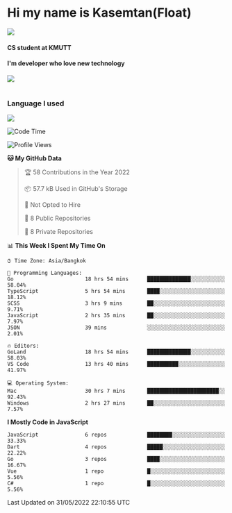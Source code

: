 # Hi my name is Kasemtan(Float)
![](https://64.media.tumblr.com/9c2a8f831efe8da556ffbf89cebb52c9/b86c1ab833a37e32-93/s1280x1920/d000dc22f75df64be2bc150f5fa69c4f6df6bb07.gifv)
#### CS student at KMUTT
#### I'm developer who love new technology
[![](https://github-readme-stats.vercel.app/api?username=FloatKasemtan&show_icons=true&theme=nightowl)]()
#
### Language I used
[![](https://github-readme-stats.vercel.app/api/top-langs/?username=FloatKasemtan&layout=compact&theme=nightowl)]()
<!--START_SECTION:waka-->
![Code Time](http://img.shields.io/badge/Code%20Time-409%20hrs%2015%20mins-blue)

![Profile Views](http://img.shields.io/badge/Profile%20Views-7-blue)

**🐱 My GitHub Data** 

> 🏆 58 Contributions in the Year 2022
 > 
> 📦 57.7 kB Used in GitHub's Storage 
 > 
> 🚫 Not Opted to Hire
 > 
> 📜 8 Public Repositories 
 > 
> 🔑 8 Private Repositories  
 > 
📊 **This Week I Spent My Time On** 

```text
⌚︎ Time Zone: Asia/Bangkok

💬 Programming Languages: 
Go                       18 hrs 54 mins      ██████████████░░░░░░░░░░░   58.04% 
TypeScript               5 hrs 54 mins       ████░░░░░░░░░░░░░░░░░░░░░   18.12% 
SCSS                     3 hrs 9 mins        ██░░░░░░░░░░░░░░░░░░░░░░░   9.71% 
JavaScript               2 hrs 35 mins       ██░░░░░░░░░░░░░░░░░░░░░░░   7.97% 
JSON                     39 mins             ░░░░░░░░░░░░░░░░░░░░░░░░░   2.01%

🔥 Editors: 
GoLand                   18 hrs 54 mins      ██████████████░░░░░░░░░░░   58.03% 
VS Code                  13 hrs 40 mins      ██████████░░░░░░░░░░░░░░░   41.97%

💻 Operating System: 
Mac                      30 hrs 7 mins       ███████████████████████░░   92.43% 
Windows                  2 hrs 27 mins       ██░░░░░░░░░░░░░░░░░░░░░░░   7.57%

```

**I Mostly Code in JavaScript** 

```text
JavaScript               6 repos             ████████░░░░░░░░░░░░░░░░░   33.33% 
Dart                     4 repos             █████░░░░░░░░░░░░░░░░░░░░   22.22% 
Go                       3 repos             ████░░░░░░░░░░░░░░░░░░░░░   16.67% 
Vue                      1 repo              █░░░░░░░░░░░░░░░░░░░░░░░░   5.56% 
C#                       1 repo              █░░░░░░░░░░░░░░░░░░░░░░░░   5.56%

```



 Last Updated on 31/05/2022 22:10:55 UTC
<!--END_SECTION:waka-->
<!--
**FloatKasemtan/FloatKasemtan** is a ✨ _special_ ✨ repository because its `README.md` (this file) appears on your GitHub profile.

Here are some ideas to get you started:

- 🔭 I’m currently working on ...
- 🌱 I’m currently learning ...
- 👯 I’m looking to collaborate on ...
- 🤔 I’m looking for help with ...
- 💬 Ask me about ...
- 📫 How to reach me: ...
- 😄 Pronouns: ...
- ⚡ Fun fact: ...
-->
